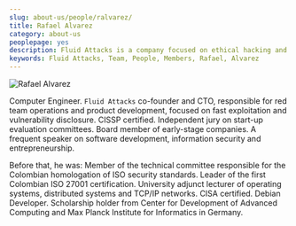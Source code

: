 ```yaml
---
slug: about-us/people/ralvarez/
title: Rafael Alvarez
category: about-us
peoplepage: yes
description: Fluid Attacks is a company focused on ethical hacking and pentesting in applications with over 18 year of experience providing our services to the Colombian market. The purpose of this page is to present a small overview about the experience, education and achievements of Rafael Álvarez.
keywords: Fluid Attacks, Team, People, Members, Rafael, Alvarez
---
```


<div class="imgblock">

![Rafael
Alvarez](https://res.cloudinary.com/fluid-attacks/image/upload/v1620228162/airs/about-us/people/ralvarez_wgmvdt.webp)

</div>

Computer Engineer.
`Fluid Attacks` co-founder and CTO,
responsible for red team operations and product development,
focused on fast exploitation and vulnerability disclosure.
CISSP certified.
Independent jury on start-up evaluation committees.
Board member of early-stage companies.
A frequent speaker on software development,
information security and entrepreneurship.

Before that,
he was:
Member of the technical committee
responsible for the Colombian homologation of ISO security standards.
Leader of the first Colombian ISO 27001 certification.
University adjunct lecturer of operating systems,
distributed systems and TCP/IP networks.
CISA certified.
Debian Developer.
Scholarship holder from Center for Development of Advanced Computing
and Max Planck Institute for Informatics in Germany.
